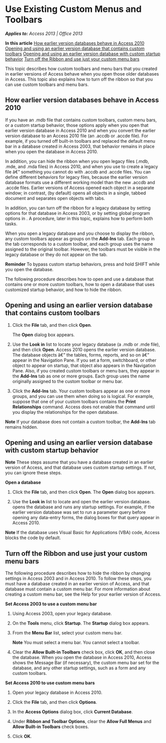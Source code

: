 
# Use Existing Custom Menus and Toolbars

 _**Applies to:** Access 2013 | Office 2013_

 **In this article**
 [How earlier version databases behave in Access 2010](#sectionSection0)
 [Opening and using an earlier version database that contains custom toolbars](#sectionSection1)
 [Opening and using an earlier version database with custom startup behavior](#sectionSection2)
 [Turn off the Ribbon and use just your custom menu bars](#sectionSection3)


This topic describes how custom toolbars and menu bars that you created in earlier versions of Access behave when you open those older databases in Access. This topic also explains how to turn off the ribbon so that you can use custom toolbars and menu bars.


## How earlier version databases behave in Access 2010
<a name="sectionSection0"> </a>

If you have an .mdb file that contains custom toolbars, custom menu bars, or a custom startup behavior, those options apply when you open that earlier version database in Access 2010 and when you convert the earlier version database to an Access 2010 file (an .accdb or .accde file). For example, if you turned off built-in toolbars and replaced the default menu bar in a database created in Access 2003, that behavior remains in place when you open the database in Access 2010.

In addition, you can hide the ribbon when you open legacy files (.mdb, .mde, and .mda files) in Access 2010, and when you use to create a legacy file â€” something you cannot do with .accdb and .accde files. You can define different behaviors for legacy files, because the earlier version database formats use a different working model than the new .accdb and .accde files. Earlier versions of Access opened each object in a separate window; in contrast, (by default) opens all objects in a single, tabbed document and separates open objects with tabs.

 In addition, you can turn off the ribbon for a legacy database by setting options for that database in Access 2003, or by setting global program options in . A procedure, later in this topic, explains how to perform both tasks.

When you open a legacy database and you choose to display the ribbon, any custom toolbars appear as groups on the  **Add-Ins** tab. Each group in the tab corresponds to a custom toolbar, and each group uses the name assigned to the original toolbar. However, the toolbars must be visible in the legacy database or they do not appear on the tab.

 **Reminder** To bypass custom startup behaviors, press and hold SHIFT while you open the database.

The following procedure describes how to open and use a database that contains one or more custom toolbars, how to open a database that uses customized startup behavior, and how to hide the ribbon.


## Opening and using an earlier version database that contains custom toolbars
<a name="sectionSection1"> </a>


1. Click the  **File** tab, and then click **Open**.
    
    The  **Open** dialog box appears.
    
2. Use the  **Look in** list to locate your legacy database (a .mdb or .mde file), and then click **Open**. Access 2010 opens the earlier version database. The database objects â€” the tables, forms, reports, and so on â€” appear in the Navigation Pane. If you set a form, switchboard, or other object to appear on startup, that object also appears in the Navigation Pane. Also, if you created custom toolbars or menu bars, they appear in the  **Add-Ins** tab as one or more groups. Each group uses the name originally assigned to the custom toolbar or menu bar.
    
3. Click the  **Add-Ins** tab. Your custom toolbars appear as one or more groups, and you can use them when doing so is logical. For example, suppose that one of your custom toolbars contains the **Print Relationships** command. Access does not enable that command until you display the relationships for the open database.
    

 **Note**  If your database does not contain a custom toolbar, the  **Add-Ins** tab remains hidden.


## Opening and using an earlier version database with custom startup behavior
<a name="sectionSection2"> </a>


 **Note**  These steps assume that you have a database created in an earlier version of Access, and that database uses custom startup settings. If not, you can ignore these steps.

 **Open a database**


1. Click the  **File** tab, and then click **Open**. The  **Open** dialog box appears.
    
2. Use the  **Look in** list to locate and open the earlier version database. opens the database and runs any startup settings. For example, if the earlier version database was set to run a parameter query before opening any data-entry forms, the dialog boxes for that query appear in Access 2010.
    

 **Note**  If the database uses Visual Basic for Applications (VBA) code, Access blocks the code by default.


## Turn off the Ribbon and use just your custom menu bars
<a name="sectionSection3"> </a>

The following procedure describes how to hide the ribbon by changing settings in Access 2003 and in Access 2010. To follow these steps, you must have a database created in an earlier version of Access, and that database must contain a custom menu bar. For more information about creating a custom menu bar, see the Help for your earlier version of Access.

 **Set Access 2003 to use a custom menu bar**


1. Using Access 2003, open your legacy database.
    
2. On the  **Tools** menu, click **Startup**. The  **Startup** dialog box appears.
    
3. From the  **Menu Bar** list, select your custom menu bar.
    
     **Note**  You must select a menu bar. You cannot select a toolbar.
4. Clear the  **Allow Built-in Toolbars** check box, click **OK**, and then close the database. When you open the database in Access 2010, Access shows the Message Bar (if necessary), the custom menu bar set for the database, and any other startup settings, such as a form and any custom toolbars.
    
 **Set Access 2010 to use custom menu bars**


1. Open your legacy database in Access 2010.
    
2. Click the  **File** tab, and then click **Options**.
    
3. In the  **Access Options** dialog box, click **Current Database**.
    
4. Under  **Ribbon and Toolbar Options**, clear the  **Allow Full Menus** and **Allow Built-in Toolbars** check boxes.
    
5. Click  **OK**.
    

